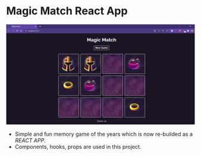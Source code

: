 # Magic Match React App

![magic-match](./public/img/magic-match.png)

- Simple and fun memory game of the years which is now re-builded as a _REACT APP_.
- Components, hooks, props are used in this project.

